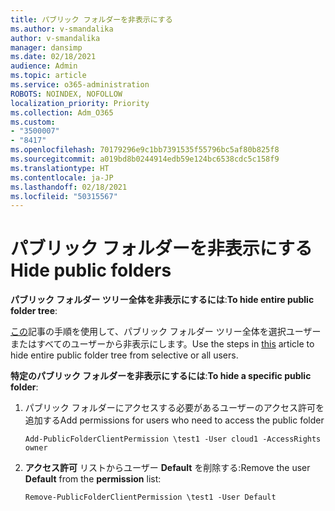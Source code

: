 ```yaml
---
title: パブリック フォルダーを非表示にする
ms.author: v-smandalika
author: v-smandalika
manager: dansimp
ms.date: 02/18/2021
audience: Admin
ms.topic: article
ms.service: o365-administration
ROBOTS: NOINDEX, NOFOLLOW
localization_priority: Priority
ms.collection: Adm_O365
ms.custom:
- "3500007"
- "8417"
ms.openlocfilehash: 70179296e9c1bb7391535f55796bc5af80b825f8
ms.sourcegitcommit: a019bd8b0244914edb59e124bc6538cdc5c158f9
ms.translationtype: HT
ms.contentlocale: ja-JP
ms.lasthandoff: 02/18/2021
ms.locfileid: "50315567"
---
```

# <a name="hide-public-folders"></a><span data-ttu-id="6091f-102">パブリック フォルダーを非表示にする</span><span class="sxs-lookup"><span data-stu-id="6091f-102">Hide public folders</span></span>

<span data-ttu-id="6091f-103">**パブリック フォルダー ツリー全体を非表示にするには**:</span><span class="sxs-lookup"><span data-stu-id="6091f-103">**To hide entire public folder tree**:</span></span>

<span data-ttu-id="6091f-104">[この](https://aka.ms/ControlPF)記事の手順を使用して、パブリック フォルダー ツリー全体を選択ユーザーまたはすべてのユーザーから非表示にします。</span><span class="sxs-lookup"><span data-stu-id="6091f-104">Use the steps in [this](https://aka.ms/ControlPF) article to hide entire public folder tree from selective or all users.</span></span>

<span data-ttu-id="6091f-105">**特定のパブリック フォルダーを非表示にするには**:</span><span class="sxs-lookup"><span data-stu-id="6091f-105">**To hide a specific public folder**:</span></span>

1. <span data-ttu-id="6091f-106">パブリック フォルダーにアクセスする必要があるユーザーのアクセス許可を追加する</span><span class="sxs-lookup"><span data-stu-id="6091f-106">Add permissions for users who need to access the public folder</span></span>

    `Add-PublicFolderClientPermission \test1 -User cloud1 -AccessRights owner`

2. <span data-ttu-id="6091f-107">**アクセス許可** リストからユーザー **Default** を削除する:</span><span class="sxs-lookup"><span data-stu-id="6091f-107">Remove the user **Default** from the **permission** list:</span></span>

    `Remove-PublicFolderClientPermission \test1 -User Default`
